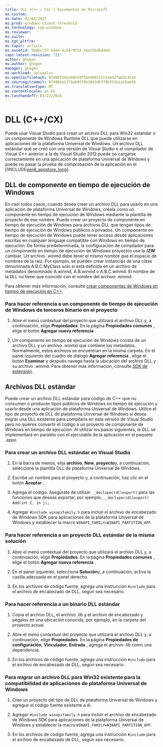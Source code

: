 ```yaml
---
title: DLL (C++ / CX) | Documentos de Microsoft
ms.custom: 
ms.date: 02/03/2017
ms.prod: windows-client-threshold
ms.technology: cpp-windows
ms.reviewer: 
ms.suite: 
ms.tgt_pltfrm: 
ms.topic: article
ms.assetid: 5b8bcc57-64dd-4c54-9f24-26a25bd5dddd
caps.latest.revision: "21"
author: ghogen
ms.author: ghogen
manager: ghogen
ms.workload: cplusplus
ms.openlocfilehash: 97d6bf2de580e5975be990115c5eb42fab3c3b2e
ms.sourcegitcommit: 6f40bba1772a09ff0e3843d5f70b553e1a15ab50
ms.translationtype: MT
ms.contentlocale: es-ES
ms.lasthandoff: 01/22/2018
---
```

# <a name="dlls-ccx"></a>DLL (C++/CX)

Puede usar Visual Studio para crear un archivo DLL para Win32 estándar o un componente de Windows Runtime DLL que puede utilizarse en aplicaciones de la plataforma Universal de Windows. Un archivo DLL estándar que se creó con una versión de Visual Studio o el compilador de Visual C++ anterior a la de Visual Studio 2012 puede no cargarse correctamente en una aplicación de plataforma Universal de Windows y puede no pasar la prueba de comprobación de la aplicación en el [!INCLUDE[win8_appstore_long](../cppcx/includes/win8-appstore-long-md.md)].

## <a name="windows-runtime-component-dlls"></a>DLL de componente en tiempo de ejecución de Windows

En casi todos casos, cuando desea crear un archivo DLL para usarlo en una aplicación de plataforma Universal de Windows, créela como un componente en tiempo de ejecución de Windows mediante la plantilla de proyecto de ese nombre. Puede crear un proyecto de componente en tiempo de ejecución de Windows para archivos DLL que tengan tipos de tiempo de ejecución de Windows públicos o privados. Un componente en tiempo de ejecución de Windows puede tener acceso desde aplicaciones escritas en cualquier lenguaje compatible con Windows en tiempo de ejecución. De forma predeterminada, la configuración de compilador para un componente en tiempo de ejecución de Windows proyectos use la **/ZW** cambiar. Un archivo .winmd debe tener el mismo nombre que el espacio de nombres de la raíz. Por ejemplo, se pueden crear instancias de una clase denominada A.B.C.MyClass solo si está definida en un archivo de metadatos denominado A.winmd, A.B.winmd o A.B.C.winmd. El nombre de la DLL no tiene que coincidir con el nombre del archivo .winmd.

Para obtener más información, consulte [crear componentes de Windows en tiempo de ejecución en C++](/windows/uwp/winrt-components/creating-windows-runtime-components-in-cpp).

### <a name="to-reference-a-third-party-windows-runtime-component-binary-in-your-project"></a>Para hacer referencia a un componente de tiempo de ejecución de Windows de terceros binario en el proyecto

1. Abre el menú contextual del proyecto que utilizará el archivo DLL y, a continuación, elige **Propiedades**. En la página **Propiedades comunes** , elige el botón **Agregar nueva referencia** .

1. Un componente en tiempo de ejecución de Windows consta de un archivo DLL y un archivo .winmd que contiene los metadatos. Normalmente, estos archivos se encuentran en la misma carpeta. En el panel izquierdo del cuadro de diálogo **Agregar referencia** , elige el botón **Examinar** y después navega hasta la ubicación del archivo DLL y su archivo .winmd. Para obtener más información, consulte [SDK de extensión](/visualstudio/extensibility/creating-a-software-development-kit#ExtensionSDKs).

## <a name="standard-dlls"></a>Archivos DLL estándar

Puede crear un archivo DLL estándar para código de C++ que no consumen o producen tipos públicos de Windows en tiempo de ejecución y usarlo desde una aplicación de plataforma Universal de Windows. Utilice el tipo de proyecto de DLL de plataforma Universal de Windows si desea migrar una DLL existente para compilarla en esta versión de Visual Studio pero no quieres convertir el código a un proyecto de componente de Windows en tiempo de ejecución. Al utilizar los pasos siguientes, la DLL se implementará en paralelo con el ejecutable de la aplicación en el paquete .appx.

### <a name="to-create-a-standard-dll-in-visual-studio"></a>Para crear un archivo DLL estándar en Visual Studio

1. En la barra de menús, elija **archivo**, **New**, **proyecto**y, a continuación, seleccione la plantilla DLL de plataforma Universal de Windows.

1. Escribe un nombre para el proyecto y, a continuación, haz clic en el botón **Aceptar** .

1. Agrega el código. Asegúrate de utilizar `__declspec(dllexport)` para las funciones que deseas exportar, por ejemplo, `__declspec(dllexport) Add(int I, in j);`.

1. Agregar `#include winapifamily.h` para incluir el archivo de encabezado de Windows SDK para aplicaciones de la plataforma Universal de Windows y establecer la macro `WINAPI_FAMILY=WINAPI_PARTITION_APP`.

### <a name="to-reference-a-standard-dll-project-from-the-same-solution"></a>Para hacer referencia a un proyecto DLL estándar de la misma solución

1. Abre el menú contextual del proyecto que utilizará el archivo DLL y, a continuación, elige **Propiedades**. En la página **Propiedades comunes** , elige el botón **Agregar nueva referencia** .

1. En el panel izquierdo, selecciona **Solución**y, a continuación, activa la casilla adecuada en el panel derecho.

1. En los archivos de código fuente, agrega una instrucción `#include` para el archivo de encabezado de DLL, según sea necesario.

### <a name="to-reference-a-standard-dll-binary"></a>Para hacer referencia a un binario DLL estándar

1. Copia el archivo DLL, el archivo .lib y el archivo de encabezado y pégalos en una ubicación conocida, por ejemplo, en la carpeta del proyecto actual.

1. Abre el menú contextual del proyecto que utilizará el archivo DLL y, a continuación, elige **Propiedades**. En la página **Propiedades de configuración**, **Vinculador**, **Entrada** , agrega el archivo .lib como una dependencia.

1. En los archivos de código fuente, agrega una instrucción `#include` para el archivo de encabezado de DLL, según sea necesario.

### <a name="to-migrate-an-existing-win32-dll-for-universal-windows-platform-app-compatibility"></a>Para migrar un archivo DLL para Win32 existente para la compatibilidad de aplicaciones de plataforma Universal de Windows

1. Cree un proyecto del tipo de DLL de plataforma Universal de Windows y agregue el código fuente existente a él.

1. Agregar `#include winapifamily.h` para incluir el archivo de encabezado de Windows SDK para aplicaciones de la plataforma Universal de Windows y establecer la macro `WINAPI_FAMILY=WINAPI_PARTITION_APP`.

1. En los archivos de código fuente, agrega una instrucción `#include` para el archivo de encabezado de DLL, según sea necesario.
